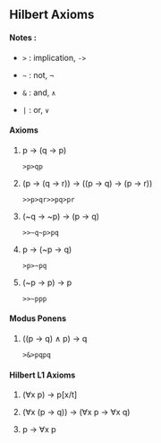 ## Hilbert Axioms

#### Notes :

- `>` : implication, `->`

- `~` : not, `¬`

- `&` : and, `∧`

- `|` : or, `∨`

#### Axioms

1. p -> (q -> p)

    `>p>qp`

2. (p -> (q -> r)) -> ((p -> q) -> (p -> r))

    `>>p>qr>>pq>pr`

3. (~q -> ~p) -> (p -> q)

    `>>~q~p>pq`

4. p -> (~p -> q)

    `>p>~pq`

5. (~p -> p) -> p

    `>>~ppp`

#### Modus Ponens

1. ((p -> q) ∧ p) -> q

    `>&>pqpq`

#### Hilbert L1 Axioms

1. (∀x p) -> p[x/t]

2. (∀x (p -> q)) -> (∀x p -> ∀x q)

3. p -> ∀x p
